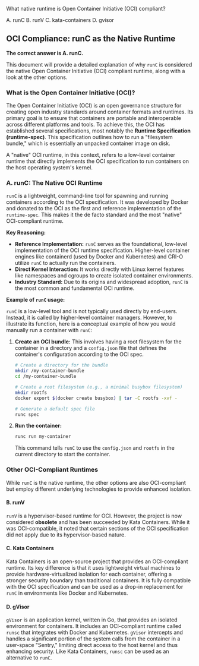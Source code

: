 What native runtime is Open Container Initiative (OCI) compliant?

A. runC
B. runV
C. kata-containers
D. gvisor


## OCI Compliance: runC as the Native Runtime

**The correct answer is A. runC.**

This document will provide a detailed explanation of why `runC` is considered the native Open Container Initiative (OCI) compliant runtime, along with a look at the other options.

### What is the Open Container Initiative (OCI)?

The Open Container Initiative (OCI) is an open governance structure for creating open industry standards around container formats and runtimes. Its primary goal is to ensure that containers are portable and interoperable across different platforms and tools. To achieve this, the OCI has established several specifications, most notably the **Runtime Specification (runtime-spec)**. This specification outlines how to run a "filesystem bundle," which is essentially an unpacked container image on disk.

A "native" OCI runtime, in this context, refers to a low-level container runtime that directly implements the OCI specification to run containers on the host operating system's kernel.

### A. runC: The Native OCI Runtime

`runC` is a lightweight, command-line tool for spawning and running containers according to the OCI specification. It was developed by Docker and donated to the OCI as the first and reference implementation of the `runtime-spec`. This makes it the de facto standard and the most "native" OCI-compliant runtime.

**Key Reasoning:**

*   **Reference Implementation:** `runC` serves as the foundational, low-level implementation of the OCI runtime specification. Higher-level container engines like containerd (used by Docker and Kubernetes) and CRI-O utilize `runC` to actually run the containers.
*   **Direct Kernel Interaction:** It works directly with Linux kernel features like namespaces and cgroups to create isolated container environments.
*   **Industry Standard:** Due to its origins and widespread adoption, `runC` is the most common and fundamental OCI runtime.

**Example of `runC` usage:**

`runC` is a low-level tool and is not typically used directly by end-users. Instead, it is called by higher-level container managers. However, to illustrate its function, here is a conceptual example of how you would manually run a container with `runC`:

1.  **Create an OCI bundle:** This involves having a root filesystem for the container in a directory and a `config.json` file that defines the container's configuration according to the OCI spec.
    ```bash
    # Create a directory for the bundle
    mkdir /my-container-bundle
    cd /my-container-bundle

    # Create a root filesystem (e.g., a minimal busybox filesystem)
    mkdir rootfs
    docker export $(docker create busybox) | tar -C rootfs -xvf -

    # Generate a default spec file
    runc spec
    ```

2.  **Run the container:**
    ```bash
    runc run my-container
    ```
    This command tells `runC` to use the `config.json` and `rootfs` in the current directory to start the container.

### Other OCI-Compliant Runtimes

While `runC` is the native runtime, the other options are also OCI-compliant but employ different underlying technologies to provide enhanced isolation.

#### B. runV

`runV` is a hypervisor-based runtime for OCI. However, the project is now considered **obsolete** and has been succeeded by Kata Containers. While it was OCI-compatible, it noted that certain sections of the OCI specification did not apply due to its hypervisor-based nature.

#### C. Kata Containers

Kata Containers is an open-source project that provides an OCI-compliant runtime. Its key difference is that it uses lightweight virtual machines to provide hardware-virtualized isolation for each container, offering a stronger security boundary than traditional containers. It is fully compatible with the OCI specification and can be used as a drop-in replacement for `runC` in environments like Docker and Kubernetes.

#### D. gVisor

`gVisor` is an application kernel, written in Go, that provides an isolated environment for containers. It includes an OCI-compliant runtime called `runsc` that integrates with Docker and Kubernetes. `gVisor` intercepts and handles a significant portion of the system calls from the container in a user-space "Sentry," limiting direct access to the host kernel and thus enhancing security. Like Kata Containers, `runsc` can be used as an alternative to `runC`.
